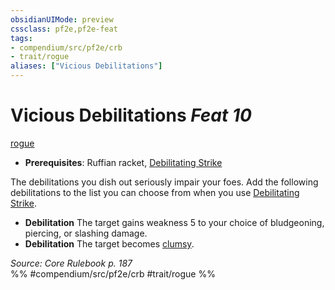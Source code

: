 ```yaml
---
obsidianUIMode: preview
cssclass: pf2e,pf2e-feat
tags:
- compendium/src/pf2e/crb
- trait/rogue
aliases: ["Vicious Debilitations"]
---
```

# Vicious Debilitations  *Feat 10*  
[rogue](../../Rules/traits/rogue.md)  

- **Prerequisites**: Ruffian racket, [Debilitating Strike](../../Rules/actions/debilitating-strike.md)

The debilitations you dish out seriously impair your foes. Add the following debilitations to the list you can choose from when you use [Debilitating Strike](../../Rules/actions/debilitating-strike.md).

- **Debilitation** The target gains weakness 5 to your choice of bludgeoning, piercing, or slashing damage.
- **Debilitation** The target becomes [clumsy](../../Rules/conditions.md#Clumsy).

*Source: Core Rulebook p. 187*  
%% #compendium/src/pf2e/crb #trait/rogue %%